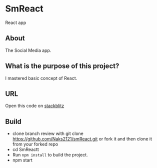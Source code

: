 # SmReact

React app

## About

The Social Media app.

## What is the purpose of this project?

I mastered basic concept of React.

## URL

Open this code on [stackblitz](http://stackblitz.com/github/Naks2121/smReact)

## Build

* clone branch review with git clone https://github.com/Naks2121/smReact.git or fork it and then clone it from your forked repo
* cd SmReactt
* Run `npm install` to build the project.
* npm start

